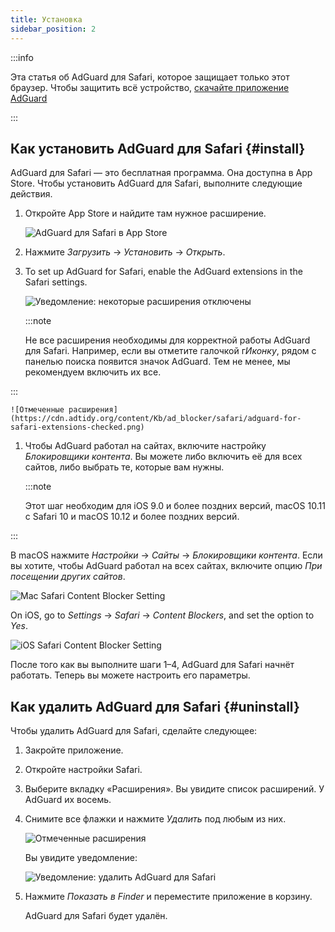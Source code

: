 ```yaml
---
title: Установка
sidebar_position: 2
---
```


:::info

Эта статья об AdGuard для Safari, которое защищает только этот браузер. Чтобы защитить всё устройство, [скачайте приложение AdGuard](https://agrd.io/download-kb-adblock)

:::

## Как установить AdGuard для Safari {#install}

AdGuard для Safari — это бесплатная программа. Она доступна в App Store. Чтобы установить AdGuard для Safari, выполните следующие действия.

1. Откройте App Store и найдите там нужное расширение.

    ![AdGuard для Safari в App Store](https://cdn.adtidy.org/content/Kb/ad_blocker/safari/adguard-for-safari-app-store.png)

1. Нажмите *Загрузить* → *Установить* → *Открыть*.

1. To set up AdGuard for Safari, enable the AdGuard extensions in the Safari settings.

    ![Уведомление: некоторые расширения отключены](https://cdn.adtidy.org/content/Kb/ad_blocker/safari/adguard-for-safari-notification.png)

    :::note

    Не все расширения необходимы для корректной работы AdGuard для Safari. Например, если вы отметите галочкой г*Иконку*, рядом с панелью поиска появится значок AdGuard. Тем не менее, мы рекомендуем включить их все.


:::

    ![Отмеченные расширения](https://cdn.adtidy.org/content/Kb/ad_blocker/safari/adguard-for-safari-extensions-checked.png)

1. Чтобы AdGuard работал на сайтах, включите настройку *Блокировщики контента*. Вы можете либо включить её для всех сайтов, либо выбрать те, которые вам нужны.

    :::note

    Этот шаг необходим для iOS 9.0 и более поздних версий, macOS 10.11 с Safari 10 и macOS 10.12 и более поздних версий.


:::

В macOS нажмите *Настройки* → *Сайты* → *Блокировщики контента*. Если вы хотите, чтобы AdGuard работал на всех сайтах, включите опцию *При посещении других сайтов*.

![Mac Safari Content Blocker Setting](https://i0.imgs.ovh/2023/10/26/Fmc9U.png)
<!-- adguard-for-safari-content-blocker-setting-macos.png -->

On iOS, go to *Settings* → *Safari* → *Content Blockers*, and set the option to *Yes*.

![iOS Safari Content Blocker Setting](https://i0.imgs.ovh/2023/10/26/FmgM0.jpeg)
<!-- adguard-for-safari-content-blocker-setting-ios.jpg -->

После того как вы выполните шаги 1–4, AdGuard для Safari начнёт работать. Теперь вы можете настроить его параметры.

## Как удалить AdGuard для Safari {#uninstall}

Чтобы удалить AdGuard для Safari, сделайте следующее:

1. Закройте приложение.

1. Откройте настройки Safari.

1. Выберите вкладку «Расширения». Вы увидите список расширений. У AdGuard их восемь.

1. Снимите все флажки и нажмите *Удалить* под любым из них.

    ![Отмеченные расширения](https://cdn.adtidy.org/public/Adguard/kb/installation/Safari/extensionschecked.png)

    Вы увидите уведомление:

    ![Уведомление: удалить AdGuard для Safari](https://cdn.adtidy.org/public/Adguard/kb/installation/Safari/showinfinder.png)

1. Нажмите *Показать в Finder* и переместите приложение в корзину.

    AdGuard для Safari будет удалён.
